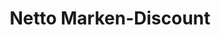---
title: "Netto Marken-Discount"
url: /dortmund/netto-marken-discount-arminiusstrasse/
shop: Supermarkt
---